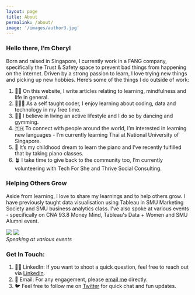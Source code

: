 ```yaml
---
layout: page
title: About
permalink: /about/
image: '/images/author3.jpg'
---
```


### Hello there, I’m Cheryl 

Born and raised in Singapore, I currently work in a FANG company, specifically the Trust & Safety space to prevent bad things from happening on the internet. 
Driven by a strong passion to learn, I love trying new things and picking up new hobbies. 
Here’s some of the things I do outside of work:  
1. ✍🏻 On this website, I write articles relating to learning, mindfulness and life in general. 
2. 👩🏻‍💻 As a self taught coder, I enjoy learning about coding, data and technology in my free time. 
3. 💃🏼 I believe in living an active lifestyle and I do so by dancing and gymming. 
4. 🇹🇭 To connect with people around the world, I’m interested in learning new languages - I’m currently learning Thai at National University of Singapore. 
5. 🎹 It’s my childhood dream to learn the piano and I’ve recently fulfilled that by taking piano classes. 
6. 🪴 I take time to give back to the community too, I’m currently volunteering with Tech For She and Thrive Social Consulting. 

### Helping Others Grow 
Aside from learning, I love to share my learnings and to help others grow. 
I have previously taught data visualisation using Tableau in SMU Marketing Society and SMU business analytics class. 
I've also spoke at various events - specifically on CNA 93.8 Money Mind, Tableau's Data + Women and SMU Alumni event.  

<div class="gallery-box">
  <div class="gallery">
    <img src="hthttp://www.itscheryltan.com/images/tableauworkshop.jpeg">
    <img src="http://www.itscheryltan.com/images/mnn.jpeg">
  </div>
  <em>Speaking at various events</em>
</div>

### Get In Touch: 
1. 🤝🏻 LinkedIn: If you want to shoot a quick question, feel free to reach out via [LinkedIn](https://www.linkedin.com/in/cheryltanyn/). 
2. 📩 Email: For any engagement, please [email me](mailto:cheryltan134@gmail.com) directly. 
3. 🐦 Feel free to follow me on [Twitter](https://twitter.com/cheryltyn?lang=en) for quick chat and fun updates. 
